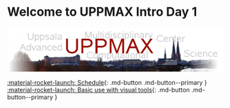 # Welcome to UPPMAX Intro Day 1

![The UPPMAX logo](uppmax_logo.png)

[:material-rocket-launch: Schedule](overviews/schedule.md){: .md-button .md-button--primary }
[:material-rocket-launch: Basic use with visual tools](sessions/introduction_visual.md){: .md-button .md-button--primary }

